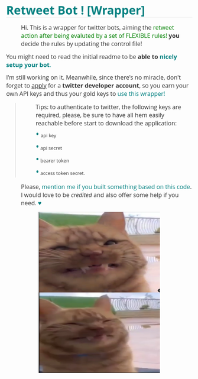 

<h2 class="md-end-block md-heading" style="box-sizing: border-box; break-after: avoid-page; break-inside: avoid; orphans: 4; font-size: 2.25em; margin-top: 1rem; margin-bottom: 1rem; position: relative; font-weight: bold; line-height: 1.2; cursor: text; border-bottom: 1px solid #eeeeee; white-space: pre-wrap; color: #333333; font-family: 'Open Sans', 'Clear Sans', 'Helvetica Neue', Helvetica, Arial, sans-serif; font-style: normal; font-variant-ligatures: normal; font-variant-caps: normal; letter-spacing: normal; text-align: start; text-indent: 0px; text-transform: none; widows: 2; word-spacing: 0px; -webkit-text-stroke-width: 0px; text-decoration-style: initial; text-decoration-color: initial;"><span class="md-pair-s md-expand" style="box-sizing: border-box; color: #008080;"><span class="md-plain" style="box-sizing: border-box;">Retweet Bot ! [Wrapper]</span></span></h2>
<p class="md-end-block md-p" style="box-sizing: border-box; line-height: inherit; margin: 0.8em 0px; white-space: pre-wrap; position: relative; color: #333333; font-family: 'Open Sans', 'Clear Sans', 'Helvetica Neue', Helvetica, Arial, sans-serif; font-size: 16px; font-style: normal; font-variant-ligatures: normal; font-variant-caps: normal; font-weight: 400; letter-spacing: normal; text-align: start; text-indent: 0px; text-transform: none; word-spacing: 0px; -webkit-text-stroke-width: 0px; text-decoration-style: initial; text-decoration-color: initial; padding-left: 40px;"><span class="md-plain" style="box-sizing: border-box;">Hi. This is a wrapper for twitter bots, aiming the <span style="color: #008000;">retweet action after being evaluted by a set of FLEXIBLE rules! </span></span><span class="md-pair-s " style="box-sizing: border-box;"><strong style="box-sizing: border-box;"><span class="md-plain" style="box-sizing: border-box;">you</span></strong></span><span class="md-plain" style="box-sizing: border-box;"> decide the rules by updating the control file! </span></p>
<p class="md-end-block md-p" style="box-sizing: border-box; line-height: inherit; margin: 0.8em 0px; white-space: pre-wrap; position: relative; color: #333333; font-family: 'Open Sans', 'Clear Sans', 'Helvetica Neue', Helvetica, Arial, sans-serif; font-size: 16px; font-style: normal; font-variant-ligatures: normal; font-variant-caps: normal; font-weight: 400; letter-spacing: normal; text-align: start; text-indent: 0px; text-transform: none; word-spacing: 0px; -webkit-text-stroke-width: 0px;"><span class="md-plain" style="box-sizing: border-box;">You might need to read the initial readme to be </span><span class="md-pair-s" style="box-sizing: border-box;"><strong style="box-sizing: border-box;"><span class="md-plain" style="box-sizing: border-box;">able to <span style="color: #008080;">nicely setup your bot</span></span></strong></span><span class="md-plain" style="box-sizing: border-box; color: #008080;">.</span></p>
<p class="md-end-block md-p md-focus" style="box-sizing: border-box; line-height: inherit; orphans: 4; margin: 0.8em 0px; white-space: pre-wrap; position: relative; color: #333333; font-family: 'Open Sans', 'Clear Sans', 'Helvetica Neue', Helvetica, Arial, sans-serif; font-size: 16px; font-style: normal; font-variant-ligatures: normal; font-variant-caps: normal; font-weight: 400; letter-spacing: normal; text-align: start; text-indent: 0px; text-transform: none; widows: 2; word-spacing: 0px; -webkit-text-stroke-width: 0px; text-decoration-style: initial; text-decoration-color: initial;"><span class="md-plain" style="box-sizing: border-box;">I'm still working on it. Meanwhile, since there's no miracle, don't forget to <a href="https://developer.twitter.com/en/apply-for-access">apply</a> for a </span><span class="md-pair-s" style="box-sizing: border-box;"><strong style="box-sizing: border-box;"><span class="md-plain" style="box-sizing: border-box;">twitter developer account</span></strong></span><span class="md-plain md-expand" style="box-sizing: border-box;">, so you earn your own API keys and thus your gold keys to <span style="color: #008080;">use this wrapper! </span></span></p>
<blockquote>
<p class="md-end-block md-p" style="box-sizing: border-box; line-height: inherit; margin: 0.8em 0px; white-space: pre-wrap; position: relative; color: #333333; font-family: 'Open Sans', 'Clear Sans', 'Helvetica Neue', Helvetica, Arial, sans-serif; font-size: 16px; font-style: normal; font-variant-ligatures: normal; font-variant-caps: normal; font-weight: 400; letter-spacing: normal; text-align: left; text-indent: 0px; text-transform: none; word-spacing: 0px; -webkit-text-stroke-width: 0px; padding-left: 40px;"><span class="md-plain" style="box-sizing: border-box;">Tips: to authenticate to twitter, the following keys are required, please, be sure to have all hem easily reachable before start to download the application: <br /></span><span style="color: #008080; font-size: 25px;">&bull;</span> <span class="md-plain" style="box-sizing: border-box; font-size: 13px;">api key<br /><span style="color: #008080; font-size: 25px;">&bull;</span> api secret<br /><span style="color: #008080; font-size: 25px;">&bull;</span> bearer token<br /><span style="color: #008080; font-size: 25px;">&bull;</span> access token secret.</span></p>
</blockquote>
<p class="md-end-block md-p" style="box-sizing: border-box; line-height: inherit; margin: 0.8em 0px; white-space: pre-wrap; position: relative; color: #333333; font-family: 'Open Sans', 'Clear Sans', 'Helvetica Neue', Helvetica, Arial, sans-serif; font-size: 16px; font-style: normal; font-variant-ligatures: normal; font-variant-caps: normal; font-weight: 400; letter-spacing: normal; text-align: start; text-indent: 0px; text-transform: none; word-spacing: 0px; -webkit-text-stroke-width: 0px; padding-left: 40px;">Please, <span style="color: #008080;">mention me if you built something based on this code</span>. I would love to be <em>credited</em> and also offer some help if you need. <span style="color: #008080;">&hearts; </span></p>
<p class="md-end-block md-p" style="box-sizing: border-box; line-height: inherit; orphans: 4; margin: 0.8em 0px; white-space: pre-wrap; position: relative; color: #333333; font-family: 'Open Sans', 'Clear Sans', 'Helvetica Neue', Helvetica, Arial, sans-serif; font-size: 16px; font-style: normal; font-variant-ligatures: normal; font-variant-caps: normal; font-weight: 400; letter-spacing: normal; text-align: start; text-indent: 0px; text-transform: none; widows: 2; word-spacing: 0px; -webkit-text-stroke-width: 0px; text-decoration-style: initial; text-decoration-color: initial;"><span class="md-plain" style="box-sizing: border-box; font-size: 13px;"><img style="display: block; margin-left: auto; margin-right: auto;" src="/img/image-20210102184151423.png" alt="" width="328" height="218" /></span><span class="md-plain" style="box-sizing: border-box; font-size: 13px;"><img style="display: block; margin-left: auto; margin-right: auto;" src="/img/image-20210102184337439.png" alt="" width="328" height="218" /></span></p>
<p class="md-end-block md-p" style="box-sizing: border-box; line-height: inherit; orphans: 4; margin: 0.8em 0px; white-space: pre-wrap; position: relative; color: #333333; font-family: 'Open Sans', 'Clear Sans', 'Helvetica Neue', Helvetica, Arial, sans-serif; font-size: 16px; font-style: normal; font-variant-ligatures: normal; font-variant-caps: normal; font-weight: 400; letter-spacing: normal; text-align: start; text-indent: 0px; text-transform: none; widows: 2; word-spacing: 0px; -webkit-text-stroke-width: 0px; text-decoration-style: initial; text-decoration-color: initial;">&nbsp;</p>









